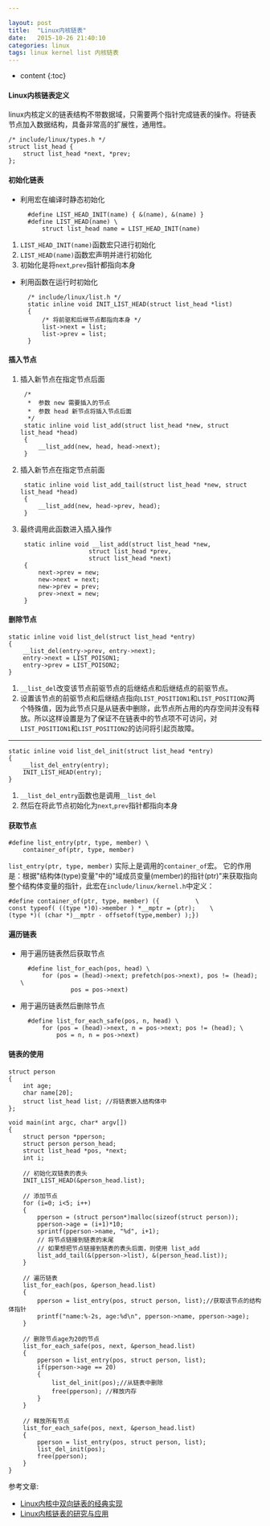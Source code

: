 ```yaml
---

layout: post
title:  "Linux内核链表"
date:   2015-10-26 21:40:10
categories: linux
tags: linux kernel list 内核链表
---
```


* content
{:toc}



#### Linux内核链表定义
linux内核定义的链表结构不带数据域，只需要两个指针完成链表的操作。将链表节点加入数据结构，具备非常高的扩展性，通用性。

	/* include/linux/types.h */
	struct list_head {
		struct list_head *next, *prev;
	};

#### 初始化链表 

* 利用宏在编译时静态初始化

		#define LIST_HEAD_INIT(name) { &(name), &(name) }
		#define LIST_HEAD(name) \
			struct list_head name = LIST_HEAD_INIT(name)

1. `LIST_HEAD_INIT(name)`函数宏只进行初始化
2. `LIST_HEAD(name)`函数宏声明并进行初始化
3. 初始化是将`next`,`prev`指针都指向本身

* 利用函数在运行时初始化

		/* include/linux/list.h */
		static inline void INIT_LIST_HEAD(struct list_head *list)
		{
			/* 将前驱和后继节点都指向本身 */
			list->next = list;
			list->prev = list;
		}


#### 插入节点

1. 插入新节点在指定节点后面 

		/*
		 *	参数 new 需要插入的节点
		 *	参数 head 新节点将插入节点后面
		 */
		static inline void list_add(struct list_head *new, struct list_head *head)
		{
			__list_add(new, head, head->next);
		}

2. 插入新节点在指定节点前面

		static inline void list_add_tail(struct list_head *new, struct list_head *head)
		{
			__list_add(new, head->prev, head);
		}

3. 最终调用此函数进入插入操作

		static inline void __list_add(struct list_head *new,
					      struct list_head *prev,
					      struct list_head *next)
		{
			next->prev = new;
			new->next = next;
			new->prev = prev;
			prev->next = new;
		}

#### 删除节点

	static inline void list_del(struct list_head *entry)
	{
		__list_del(entry->prev, entry->next);
		entry->next = LIST_POISON1;
		entry->prev = LIST_POISON2;
	}

1. `__list_del`改变该节点前驱节点的后继结点和后继结点的前驱节点。
2. 设置该节点的前驱节点和后继结点指向`LIST_POSITION1`和`LIST_POSITION2`两个特殊值，因为此节点只是从链表中删除，此节点所占用的内存空间并没有释放。所以这样设置是为了保证不在链表中的节点项不可访问，对`LIST_POSITION1`和`LIST_POSITION2`的访问将引起页故障。

---

	static inline void list_del_init(struct list_head *entry)
	{
		__list_del_entry(entry);
		INIT_LIST_HEAD(entry);
	}

1. `__list_del_entry`函数也是调用`__list_del`
2. 然后在将此节点初始化为`next`,`prev`指针都指向本身

#### 获取节点

	#define list_entry(ptr, type, member) \
		container_of(ptr, type, member)

`list_entry(ptr, type, member)` 实际上是调用的`container_of`宏。
它的作用是：根据"结构体(type)变量"中的"域成员变量(member)的指针(ptr)"来获取指向整个结构体变量的指针，此宏在`include/linux/kernel.h`中定义：

	#define container_of(ptr, type, member) ({			\
	const typeof( ((type *)0)->member ) *__mptr = (ptr);	\
	(type *)( (char *)__mptr - offsetof(type,member) );})

#### 遍历链表

* 用于遍历链表然后获取节点

		#define list_for_each(pos, head) \
			for (pos = (head)->next; prefetch(pos->next), pos != (head); \
		        	pos = pos->next)

* 用于遍历链表然后删除节点

		#define list_for_each_safe(pos, n, head) \
			for (pos = (head)->next, n = pos->next; pos != (head); \
				pos = n, n = pos->next)

#### 链表的使用

	struct person 
	{ 
	    int age; 
	    char name[20];
	    struct list_head list; //将链表嵌入结构体中
	};
	 
	void main(int argc, char* argv[]) 
	{ 
	    struct person *pperson; 
	    struct person person_head; 
	    struct list_head *pos, *next; 
	    int i;
	
	    // 初始化双链表的表头 
	    INIT_LIST_HEAD(&person_head.list); 
	
	    // 添加节点
	    for (i=0; i<5; i++)
	    {
	        pperson = (struct person*)malloc(sizeof(struct person));
	        pperson->age = (i+1)*10;
	        sprintf(pperson->name, "%d", i+1);
	        // 将节点链接到链表的末尾 
	        // 如果想把节点链接到链表的表头后面，则使用 list_add
	        list_add_tail(&(pperson->list), &(person_head.list));
	    }
	
	    // 遍历链表
	    list_for_each(pos, &person_head.list) 
	    { 
	        pperson = list_entry(pos, struct person, list);//获取该节点的结构体指针 
	        printf("name:%-2s, age:%d\n", pperson->name, pperson->age); 
	    } 
	
	    // 删除节点age为20的节点
	    list_for_each_safe(pos, next, &person_head.list)
	    {
	        pperson = list_entry(pos, struct person, list);
	        if(pperson->age == 20)
	        {
	            list_del_init(pos);//从链表中删除
	            free(pperson); //释放内存
	        }
	    }
	
	    // 释放所有节点
	    list_for_each_safe(pos, next, &person_head.list)
	    {
	        pperson = list_entry(pos, struct person, list); 
	        list_del_init(pos); 
	        free(pperson); 
	    }    
	}


参考文章:   

* [Linux内核中双向链表的经典实现](http://www.cnblogs.com/skywang12345/p/3562146.html)
* [Linux内核链表的研究与应用](http://blog.csdn.net/tigerjibo/article/details/8299599)
